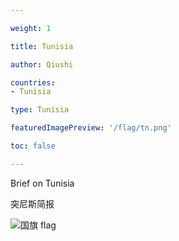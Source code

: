 ```yaml
---

weight: 1

title: Tunisia

author: Qiushi 

countries: 
- Tunisia

type: Tunisia

featuredImagePreview: '/flag/tn.png'

toc: false 

---
```


Brief on Tunisia

突尼斯简报 

<!--more-->

![国旗 flag](/flag/tn.png)